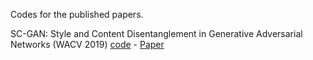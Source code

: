 Codes for the published papers.

SC-GAN: Style and Content Disentanglement in Generative Adversarial Networks (WACV 2019) [code](SC-GAN/) - [Paper](https://arxiv.org/abs/1811.05621)
